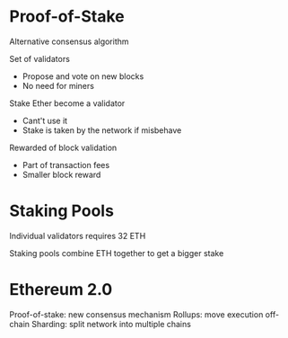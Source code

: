 # Proof-of-Stake

Alternative consensus algorithm

Set of validators

- Propose and vote on new blocks
- No need for miners

Stake Ether become a validator

- Cant't use it
- Stake is taken by the network if misbehave

Rewarded of block validation

- Part of transaction fees
- Smaller block reward

# Staking Pools

Individual validators requires 32 ETH

Staking pools combine ETH together to get a bigger stake

# Ethereum 2.0

Proof-of-stake: new consensus mechanism
Rollups: move execution off-chain
Sharding: split network into multiple chains
